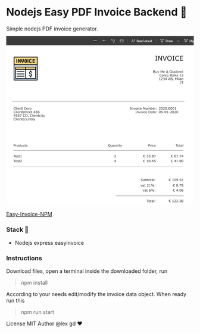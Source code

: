 # Nodejs Easy PDF Invoice Backend 🚀
Simple nodejs PDF invoice generator.
![EasyInvoice](/img/invoice-front.png)

[Easy-Invoice-NPM](https://www.npmjs.com/package/easyinvoice)

### Stack 🍔
* Nodejs express easyinvoice

### Instructions
Download files, open a terminal inside the downloaded folder, run 
> npm install

According to your needs edit/modify the invoice data object.
When ready run this
> npm run start

License MIT
Author @lex gd ❤️